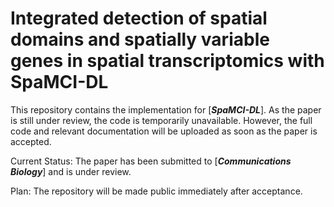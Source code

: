 # Integrated detection of spatial domains and spatially variable genes in spatial transcriptomics with SpaMCI-DL

This repository contains the implementation for [***SpaMCI-DL***]. As the paper is still under review, the code is temporarily unavailable. However, the full code and relevant documentation will be uploaded as soon as the paper is accepted.

Current Status: The paper has been submitted to [***Communications Biology***] and is under review.

Plan: The repository will be made public immediately after acceptance.
